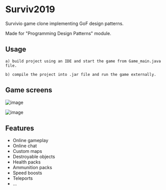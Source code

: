 # Surviv2019

Survivio game clone implementing GoF design patterns.

Made for "Programming Design Patterns" module.


## Usage

```
a) build project using an IDE and start the game from Game_main.java file.

b) compile the project into .jar file and run the game externally.
```
## Game screens

![image](https://user-images.githubusercontent.com/56758262/71556036-dac4f780-2a3b-11ea-99b6-01b0b04cde76.png)


![image](https://user-images.githubusercontent.com/56758262/71556057-44450600-2a3c-11ea-8561-b0ec70bb6fed.png)


## Features

- Online gameplay
- Online chat
- Custom maps
- Destroyable objects
- Health packs
- Ammunition packs
- Speed boosts
- Teleports
- ...
